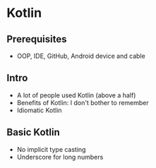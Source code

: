 # Kotlin

## Prerequisites

- OOP, IDE, GitHub, Android device and cable

## Intro

- A lot of people used Kotlin (above a half)
- Benefits of Kotlin: I don't bother to remember
- Idiomatic Kotlin

## Basic Kotlin

- No implicit type casting
- Underscore for long numbers